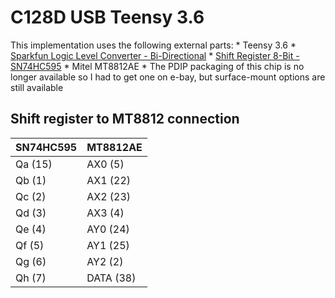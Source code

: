 # C128D USB Teensy 3.6

This implementation uses the following external parts:
    * Teensy 3.6
    * [Sparkfun Logic Level Converter - Bi-Directional](https://www.sparkfun.com/products/12009)
    * [Shift Register 8-Bit - SN74HC595](https://www.sparkfun.com/products/13699)
    * Mitel MT8812AE
        * The PDIP packaging of this chip is no longer available so I had to get one on e-bay, but surface-mount options are still available


## Shift register to MT8812 connection

| SN74HC595 | MT8812AE  |
| --------- | --------- |
| Qa (15)   | AX0 (5)   |
| Qb (1)    | AX1 (22)  |
| Qc (2)    | AX2 (23)  |
| Qd (3)    | AX3 (4)   |
| Qe (4)    | AY0 (24)  |
| Qf (5)    | AY1 (25)  |
| Qg (6)    | AY2 (2)   |
| Qh (7)    | DATA (38) |